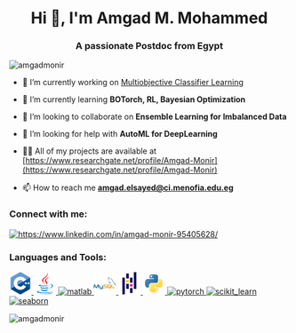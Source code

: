 <h1 align="center">Hi 👋, I'm Amgad M. Mohammed</h1>
<h3 align="center">A passionate Postdoc from Egypt</h3>

<p align="left"> <img src="https://komarev.com/ghpvc/?username=amgadmonir&label=Profile%20views&color=0e75b6&style=flat" alt="amgadmonir" /> </p>

- 🔭 I’m currently working on [Multiobjective Classifier Learning](https://www.kssk.pwr.edu.pl/projects/moo)

- 🌱 I’m currently learning **BOTorch, RL, Bayesian Optimization**

- 👯 I’m looking to collaborate on **Ensemble Learning for Imbalanced Data**

- 🤝 I’m looking for help with **AutoML for DeepLearning**

- 👨‍💻 All of my projects are available at [https://www.researchgate.net/profile/Amgad-Monir](https://www.researchgate.net/profile/Amgad-Monir)

- 📫 How to reach me **amgad.elsayed@ci.menofia.edu.eg**

<h3 align="left">Connect with me:</h3>
<p align="left">
<a href="https://fb.com/https://www.linkedin.com/in/amgad-monir-95405628/" target="blank"><img align="center" src="https://raw.githubusercontent.com/rahuldkjain/github-profile-readme-generator/master/src/images/icons/Social/facebook.svg" alt="https://www.linkedin.com/in/amgad-monir-95405628/" height="30" width="40" /></a>
</p>

<h3 align="left">Languages and Tools:</h3>
<p align="left"> <a href="https://www.w3schools.com/cpp/" target="_blank" rel="noreferrer"> <img src="https://raw.githubusercontent.com/devicons/devicon/master/icons/cplusplus/cplusplus-original.svg" alt="cplusplus" width="40" height="40"/> </a> <a href="https://www.java.com" target="_blank" rel="noreferrer"> <img src="https://raw.githubusercontent.com/devicons/devicon/master/icons/java/java-original.svg" alt="java" width="40" height="40"/> </a> <a href="https://www.mathworks.com/" target="_blank" rel="noreferrer"> <img src="https://upload.wikimedia.org/wikipedia/commons/2/21/Matlab_Logo.png" alt="matlab" width="40" height="40"/> </a> <a href="https://www.mysql.com/" target="_blank" rel="noreferrer"> <img src="https://raw.githubusercontent.com/devicons/devicon/master/icons/mysql/mysql-original-wordmark.svg" alt="mysql" width="40" height="40"/> </a> <a href="https://pandas.pydata.org/" target="_blank" rel="noreferrer"> <img src="https://raw.githubusercontent.com/devicons/devicon/2ae2a900d2f041da66e950e4d48052658d850630/icons/pandas/pandas-original.svg" alt="pandas" width="40" height="40"/> </a> <a href="https://www.python.org" target="_blank" rel="noreferrer"> <img src="https://raw.githubusercontent.com/devicons/devicon/master/icons/python/python-original.svg" alt="python" width="40" height="40"/> </a> <a href="https://pytorch.org/" target="_blank" rel="noreferrer"> <img src="https://www.vectorlogo.zone/logos/pytorch/pytorch-icon.svg" alt="pytorch" width="40" height="40"/> </a> <a href="https://scikit-learn.org/" target="_blank" rel="noreferrer"> <img src="https://upload.wikimedia.org/wikipedia/commons/0/05/Scikit_learn_logo_small.svg" alt="scikit_learn" width="40" height="40"/> </a> <a href="https://seaborn.pydata.org/" target="_blank" rel="noreferrer"> <img src="https://seaborn.pydata.org/_images/logo-mark-lightbg.svg" alt="seaborn" width="40" height="40"/> </a> </p>

<p><img align="center" src="https://github-readme-stats.vercel.app/api/top-langs?username=amgadmonir&show_icons=true&locale=en&layout=compact" alt="amgadmonir" /></p>


